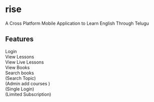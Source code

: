 # rise

A Cross Platform Mobile Application to Learn English Through Telugu

## Features
Login
<br>View Lessons
<br>View Live Lessons
<br>View Books
<br>Search books
<br>(Search Topic)
<br>(Admin add courses )
<br>(Single Login)
<br>(Limited Subscription)



